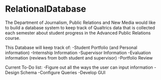 # RelationalDatabase

The Department of Journalism, Public Relations and New Media would like to build a database system to keep track of Qualtrics data that is collected each semester about student progress in the Advanced Public Relations course.

This Database will keep track of:
-Student Portfolio (and Personal information)
-Internship Information
-Supervisor Information
-Evaluation information (reviews from both student and supervisor)
-Portfolio Review

Current To-Do list:
-Figure out all the ways the user can input information
-Design Schema
-Configure Queries
-Develop GUI

